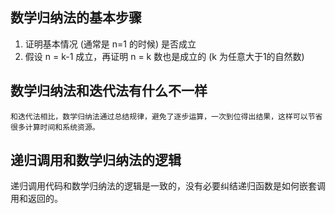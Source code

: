 
## 数学归纳法的基本步骤
1. 证明基本情况 (通常是 n=1 的时候) 是否成立
2. 假设 n = k-1 成立，再证明 n = k 数也是成立的 (k 为任意大于1的自然数)

## 数学归纳法和迭代法有什么不一样
	和迭代法相比，数学归纳法通过总结规律，避免了逐步运算，一次到位得出结果，这样可以节省很多计算时间和系统资源。

## 递归调用和数学归纳法的逻辑

递归调用代码和数学归纳法的逻辑是一致的，没有必要纠结递归函数是如何嵌套调用和返回的。